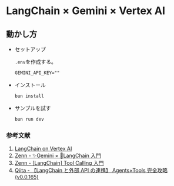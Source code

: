 # LangChain × Gemini × Vertex AI

## 動かし方

- セットアップ

  `.env`を作成する。

  ```txt
  GEMINI_API_KEY=""
  ```

- インストール

  ```bash
  bun install
  ```

- サンプルを試す

  ```bash
  bun run dev
  ```

### 参考文献

1. [LangChain on Vertex AI ](https://cloud.google.com/vertex-ai/generative-ai/docs/reasoning-engine/overview?hl=ja)
2. [Zenn - ✨Gemini × 🦜LangChain 入門](https://zenn.dev/y_ta/articles/f17bbfe98ce462)
3. [Zenn - [LangChain] Tool Calling 入門](https://zenn.dev/pharmax/articles/1b351b730eef61)
4. [Qiita - 【LangChain と外部 API の連携】 Agents×Tools 完全攻略 (v0.0.165)](https://qiita.com/sakue_103/items/f8180758df4f281e0bc6)
